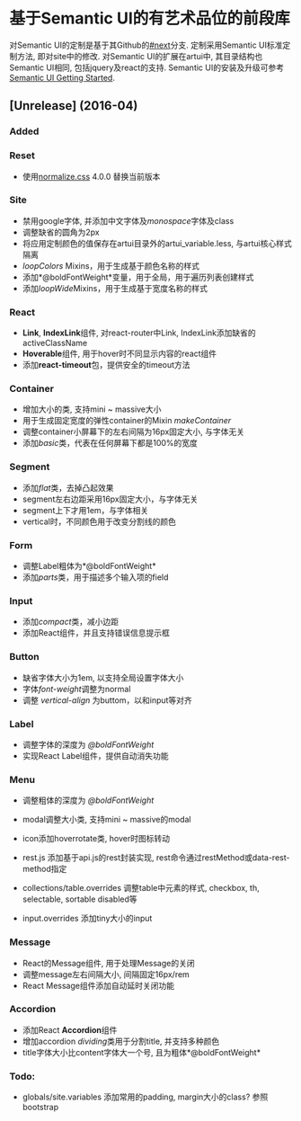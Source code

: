 # 基于Semantic UI的有艺术品位的前段库
对Semantic UI的定制是基于其Github的[#next][1]分支. 定制采用Semantic UI标准定制方法, 即对site中的修改. 
对Semantic UI的扩展在artui中, 其目录结构也Semantic UI相同, 包括jquery及react的支持.
Semantic UI的安装及升级可参考[Semantic UI Getting Started][2].

## [Unrelease] (2016-04)
### Added

### Reset
- 使用[normalize.css][3] 4.0.0 替换当前版本

### Site
- 禁用google字体, 并添加中文字体及*monospace*字体及class
- 调整缺省的圆角为2px
- 将应用定制颜色的值保存在artui目录外的artui_variable.less, 与artui核心样式隔离
- *loopColors* Mixins，用于生成基于颜色名称的样式
- 添加*@boldFontWeight*变量，用于全局，用于遍历列表创建样式
- 添加*loopWide*Mixins，用于生成基于宽度名称的样式

### React
- **Link**, **IndexLink**组件, 对react-router中Link, IndexLink添加缺省的activeClassName 
- **Hoverable**组件, 用于hover时不同显示内容的react组件
- 添加**react-timeout**包，提供安全的timeout方法

### Container
- 增加大小的类, 支持mini ~ massive大小
- 用于生成固定宽度的弹性container的Mixin *makeContainer*
- 调整container小屏幕下的左右间隔为16px固定大小, 与字体无关
- 添加*basic*类，代表在任何屏幕下都是100%的宽度

### Segment
- 添加*flat*类，去掉凸起效果
- segment左右边距采用16px固定大小，与字体无关
- segment上下才用1em，与字体相关
- vertical时，不同颜色用于改变分割线的颜色

### Form
- 调整Label粗体为*@boldFontWeight*
- 添加*parts*类，用于描述多个输入项的field

### Input
- 添加*compact*类，减小边距
- 添加React组件，并且支持错误信息提示框

### Button
- 缺省字体大小为1em, 以支持全局设置字体大小
- 字体*font-weight*调整为normal
- 调整 *vertical-align* 为buttom，以和input等对齐

### Label
- 调整字体的深度为 *@boldFontWeight*
- 实现React Label组件，提供自动消失功能

### Menu
- 调整粗体的深度为 *@boldFontWeight*

- modal调整大小类, 支持mini ~ massive的modal
- icon添加hoverrotate类, hover时图标转动
- rest.js 添加基于api.js的rest封装实现, rest命令通过restMethod或data-rest-method指定
- collections/table.overrides 调整table中元素的样式, checkbox, th, selectable, sortable disabled等
- input.overrides 添加tiny大小的input

### Message
- React的Message组件, 用于处理Message的关闭
- 调整message左右间隔大小, 间隔固定16px/rem
- React Message组件添加自动延时关闭功能

### Accordion
- 添加React **Accordion**组件
- 增加accordion *dividing*类用于分割title, 并支持多种颜色
- title字体大小比content字体大一个号, 且为粗体*@boldFontWeight*

### Todo:
- globals/site.variables 添加常用的padding, margin大小的class? 参照bootstrap

[1]:https://github.com/necolas/normalize.css
[2]:https://github.com/Semantic-Org/Semantic-UI/blob/next/RELEASE-NOTES.md
[3]:http://semantic-ui.com/introduction/getting-started.html